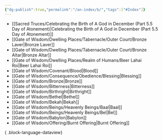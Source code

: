 ```yaml
---
{"dg-publish":true,"permalink":"/an-index/b/","tags":["#Index"]}
---
```



- [[Sacred Truces/Celebrating the Birth of A God in December (Part 5.5 Day of Atonement)\|Celebrating the Birth of A God in December (Part 5.5 Day of Atonement)]]
- [[Gate of Wisdom/Dwelling Places/Tabernacle/Outer Court/Bronze Laver\|Bronze Laver]]
- [[Gate of Wisdom/Dwelling Places/Tabernacle/Outer Court/Bronze Altar\|Bronze Altar]]
- [[Gate of Wisdom/Dwelling Places/Realm of Humans/Beer Lahai Roi\|Beer Lahai Roi]]
- [[Gate of Wisdom/Covenant/Blood\|Blood]]
- [[Gate of Wisdom/Consequence/Obedience/Blessing\|Blessing]]
- [[Gate of Wisdom/Bronze\|Bronze]]
- [[Gate of Wisdom/Bitterness\|Bitterness]]
- [[Gate of Wisdom/Birthright\|Birthright]]
- [[Gate of Wisdom/Bethel\|Bethel]]
- [[Gate of Wisdom/Bekah\|Bekah]]
- [[Gate of Wisdom/Beings/Heavenly Beings/Baal\|Baal]]
- [[Gate of Wisdom/Beings/Heavenly Beings/Bel\|Bel]]
- [[Gate of Wisdom/Babylon\|Babylon]]
- [[Gate of Wisdom/Offering/Burnt Offering\|Burnt Offering]]

{ .block-language-dataview}